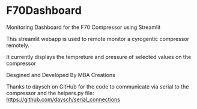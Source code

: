 # F70Dashboard
Monitoring Dashboard for the F70 Compressor using Streamlit

This streamlit webapp is used to remote monitor a cyrogentic compressor remotely.

It currently displays the tempreture and pressure of selected values on the compressor

Desgined and Developed By MBA Creations

Thanks to daysch on GitHub for the code to communicate via serial to the compressor and the helpers.py file:
https://github.com/daysch/serial_connections

